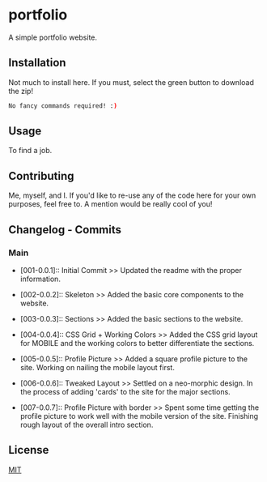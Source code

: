 # portfolio

A simple portfolio website.

## Installation

Not much to install here. If you must, select the green button to download the zip!

```bash
No fancy commands required! :)
```

## Usage

To find a job.

## Contributing

Me, myself, and I. If you'd like to re-use any of the code here for your own purposes, feel free to. A mention would be really cool of you!

## Changelog - Commits

### Main
- [001-0.0.1]:: Initial Commit >> Updated the readme with the proper information.
- [002-0.0.2]:: Skeleton >> Added the basic core components to the website.
- [003-0.0.3]:: Sections >> Added the basic sections to the website.
- [004-0.0.4]:: CSS Grid + Working Colors >> Added the CSS grid layout for MOBILE and the working colors to better differentiate the sections.

- [005-0.0.5]:: Profile Picture >> Added a square profile picture to the site. Working on nailing the mobile layout first.
- [006-0.0.6]:: Tweaked Layout >> Settled on a neo-morphic design. In the process of adding 'cards' to the site for the major sections.
- [007-0.0.7]:: Profile Picture with border >> Spent some time getting the profile picture to work well with the mobile version of the site. Finishing rough layout of the overall intro section.



## License
[MIT](https://choosealicense.com/licenses/mit/)
